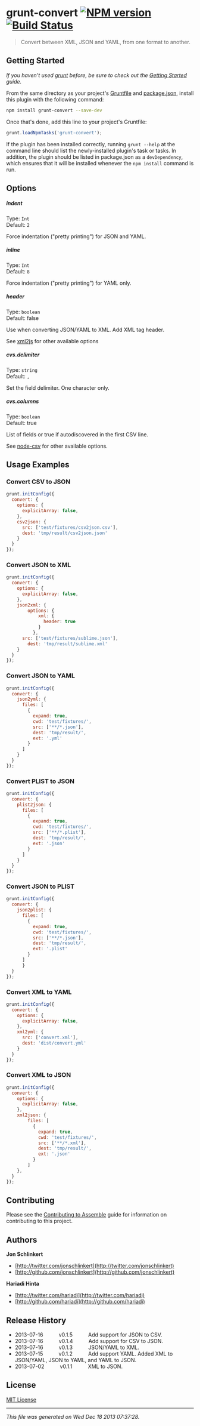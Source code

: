# grunt-convert [![NPM version](https://badge.fury.io/js/grunt-convert.png)](http://badge.fury.io/js/grunt-convert)  [![Build Status](https://travis-ci.org/assemble/grunt-convert.png)](https://travis-ci.org/assemble/grunt-convert)

> Convert between XML, JSON and YAML, from one format to another.

## Getting Started

_If you haven't used [grunt][] before, be sure to check out the [Getting Started][] guide._

From the same directory as your project's [Gruntfile][Getting Started] and [package.json][], install this plugin with the following command:

```bash
npm install grunt-convert --save-dev
```

Once that's done, add this line to your project's Gruntfile:

```js
grunt.loadNpmTasks('grunt-convert');
```

If the plugin has been installed correctly, running `grunt --help` at the command line should list the newly-installed plugin's task or tasks. In addition, the plugin should be listed in package.json as a `devDependency`, which ensures that it will be installed whenever the `npm install` command is run.

[grunt]: http://gruntjs.com/
[Getting Started]: https://github.com/gruntjs/grunt/blob/devel/docs/getting_started.md
[package.json]: https://npmjs.org/doc/json.html


## Options

##### indent
Type: `Int`  
Default: `2`

Force indentation ("pretty printing") for JSON and YAML.

##### inline
Type: `Int`  
Default: `8`

Force indentation ("pretty printing")  for YAML only.

##### header
Type: `boolean`  
Default: false

Use when converting JSON/YAML to XML. Add XML tag header.

See [xml2js](https://github.com/Leonidas-from-XIV/node-xml2js#options) for other available options

##### cvs.delimiter
Type: `string`  
Default: `,`

Set the field delimiter. One character only.

##### cvs.columns
Type: `boolean`  
Default: true

List of fields or true if autodiscovered in the first CSV line.

See [node-csv](https://github.com/wdavidw/node-csv/blob/master/doc/from.md#from.options) for other available options.


## Usage Examples


### Convert CSV to JSON

```js
grunt.initConfig({
  convert: {
    options: {
      explicitArray: false,
    },
    csv2json: {
      src: ['test/fixtures/csv2json.csv'],
      dest: 'tmp/result/csv2json.json'
    }
  }
});
```



### Convert JSON to XML

```js
grunt.initConfig({
  convert: {
    options: {
      explicitArray: false,
    },
    json2xml: {
	    options: {
		    xml: {
		      header: true
		    }
		  },
      src: ['test/fixtures/sublime.json'],
  		dest: 'tmp/result/sublime.xml'
    }
  }
});
```


### Convert JSON to YAML

```js
grunt.initConfig({
  convert: {
    json2yml: {
      files: [
        {
          expand: true,
          cwd: 'test/fixtures/',
          src: ['**/*.json'],
          dest: 'tmp/result/',
          ext: '.yml'
        }
      ]
    }
  }
});
```


### Convert PLIST to JSON

```js
grunt.initConfig({
  convert: {
    plist2json: {
      files: [
        {
          expand: true,
          cwd: 'test/fixtures/',
          src: ['**/*.plist'],
          dest: 'tmp/result/',
          ext: '.json'
        }
      ]
    }
  }
});
```

### Convert JSON to PLIST

```js
grunt.initConfig({
  convert: {
    json2plist: {
      files: [
        {
          expand: true,
          cwd: 'test/fixtures/',
          src: ['**/*.json'],
          dest: 'tmp/result/',
          ext: '.plist'
        }
      ]
      }
  }
});
```



### Convert XML to YAML

```js
grunt.initConfig({
  convert: {
    options: {
      explicitArray: false,
    },
    xml2yml: {
      src: ['convert.xml'],
      dest: 'dist/convert.yml'
    }
  }
});
```

### Convert XML to JSON

```js
grunt.initConfig({
  convert: {
    options: {
      explicitArray: false,
    },
	xml2json: {
		files: [
		  {
		    expand: true,
		    cwd: 'test/fixtures/',
		    src: ['**/*.xml'],
		    dest: 'tmp/result/',
		    ext: '.json'
		  }
		]
	},
  }
});
```


## Contributing

Please see the [Contributing to Assemble](http://assemble.io/contributing) guide for information on contributing to this project.

## Authors

**Jon Schlinkert**

+ [http://twitter.com/jonschlinkert](http://twitter.com/jonschlinkert)
+ [http://github.com/jonschlinkert](http://github.com/jonschlinkert)

**Hariadi Hinta**

+ [http://twitter.com/hariadi](http://twitter.com/hariadi)
+ [http://github.com/hariadi](http://github.com/hariadi)

## Release History

 * 2013-07-16   v0.1.5   Add support for JSON to CSV.
 * 2013-07-16   v0.1.4   Add support for CSV to JSON.
 * 2013-07-16   v0.1.3   JSON/YAML to XML.
 * 2013-07-15   v0.1.2   Add support YAML. Added XML to JSON/YAML, JSON to YAML, and YAML to JSON.
 * 2013-07-02   v0.1.1   XML to JSON.

## License
[MIT License](LICENSE-MIT)

***

_This file was generated on Wed Dec 18 2013 07:37:28._